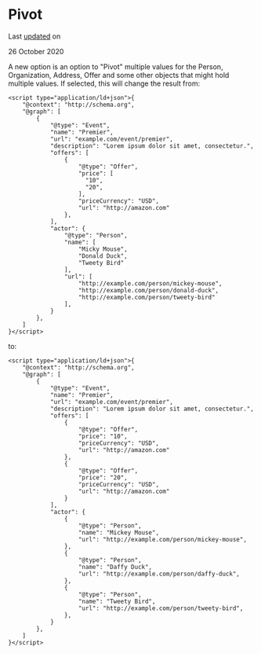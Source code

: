 Pivot
=====

Last [updated](/node/2945949/discuss) on

26 October 2020

A new option is an option to "Pivot" multiple values for the Person, Organization, Address, Offer and some other objects that might hold multiple values. If selected, this will change the result from:

    <script type="application/ld+json">{
        "@context": "http://schema.org",
        "@graph": [
            {
                "@type": "Event",
                "name": "Premier",
                "url": "example.com/event/premier",
                "description": "Lorem ipsum dolor sit amet, consectetur.",
                "offers": [
                    {
                        "@type": "Offer",
                        "price": [
                          "10",
                          "20",
                        ],
                        "priceCurrency": "USD",
                        "url": "http://amazon.com"
                    },
                ],
                "actor": {
                    "@type": "Person",
                    "name": [
                        "Micky Mouse",
                        "Donald Duck",
                        "Tweety Bird"
                    ],
                    "url": [
                        "http://example.com/person/mickey-mouse",
                        "http://example.com/person/donald-duck",
                        "http://example.com/person/tweety-bird"
                    ],
                }
            },
        ]
    }</script>

to:

    <script type="application/ld+json">{
        "@context": "http://schema.org",
        "@graph": [
            {
                "@type": "Event",
                "name": "Premier",
                "url": "example.com/event/premier",
                "description": "Lorem ipsum dolor sit amet, consectetur.",
                "offers": [
                    {
                        "@type": "Offer",
                        "price": "10",
                        "priceCurrency": "USD",
                        "url": "http://amazon.com"
                    },
                    {
                        "@type": "Offer",
                        "price": "20",
                        "priceCurrency": "USD",
                        "url": "http://amazon.com"
                    }
                ],
                "actor": {
                    {
                        "@type": "Person",
                        "name": "Mickey Mouse",
                        "url": "http://example.com/person/mickey-mouse",
                    },
                    {
                        "@type": "Person",
                        "name": "Daffy Duck",
                        "url": "http://example.com/person/daffy-duck",
                    },
                    {
                        "@type": "Person",
                        "name": "Tweety Bird",
                        "url": "http://example.com/person/tweety-bird",
                    },
                }
            },
        ]
    }</script>